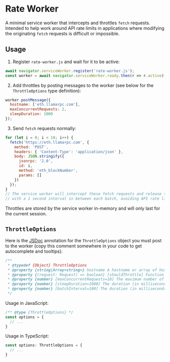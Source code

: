 # Rate Worker

A minimal service worker that intercepts and throttles `fetch` requests. Intended to help work around API rate limits in applications where modifying the originating `fetch` requests is difficult or impossible.

## Usage

1. Register `rate-worker.js` and wait for it to be active:

```javascript
await navigator.serviceWorker.register('rate-worker.js');
const worker = await navigator.serviceWorker.ready.then(r => r.active);
```

2. Add throttles by posting messages to the worker (see below for the `ThrottleOptions` type definition):

```javascript
worker.postMessage({
  hostname: ['eth.llamarpc.com'],
  maxConcurrentRequests: 2,
  sleepDuration: 1000
});
```

3. Send `fetch` requests normally:

```javascript
for (let i = 0; i < 10; i++) {
  fetch('https://eth.llamarpc.com', {
    method: 'POST',
    headers: { 'Content-Type': 'application/json' },
    body: JSON.stringify({
      jsonrpc: '2.0',
      id: i,
      method: 'eth_blockNumber',
      params: []
    })
  });
}
// The service worker will intercept these fetch requests and release them in batches of 2
// with a 1 second interval in between each batch, avoiding API rate limits!
```

Throttles are stored by the service worker in-memory and will only last for the current session.

## `ThrottleOptions`

Here is the [JSDoc](https://jsdoc.app/) annotation for the `ThrottleOptions` object you must post to the worker (copy this comment somewhere in your code to get autocomplete and tooltips):

```javascript
/**
 * @typedef {Object} ThrottleOptions
 * @property {string|Array<string>} hostname A hostname or array of hostnames that this throttling applies to. If multiple hostnames are provided, all hostnames share the same throttle.
 * @property {(request: Request) => boolean} [shouldThrottle] Function that returns `true` if a given request should be throttled or `false` if not.
 * @property {number} [maxConcurrentRequests=10] The maximum number of requests that are allowed to be inflight at the same time.
 * @property {number} [sleepDuration=1000] The duration (in milliseconds) to wait in between sending each batch of requests.
 * @property {number} [batchInterval=100] The duration (in milliseconds) to wait before sending the first batch of requests.
 */
```

Usage in JavaScript:

```javascript
/** @type {ThrottleOptions} */
const options = {
  // ...
}
```

Usage in TypeScript:

```typescript
const options: ThrottleOptions = {
  // ...
}
```
